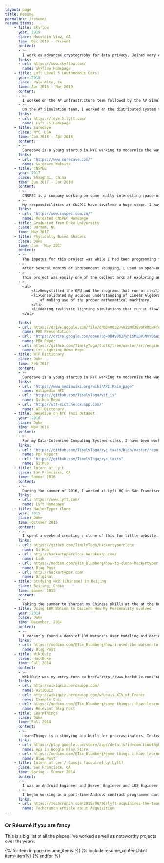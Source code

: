 ```yaml
---
layout: page
title: Resume
permalink: /resume/
resume_items:
    - title: Skyflow
      year: 2019
      place: Mountain View, CA
      time: Dec 2019 - Present
      content:
      - >-
        I work on advanced cryptography for data privacy. Joined very early.
      links:
      - url: https://www.skyflow.com/
        name: Skyflow Homepage
    - title: Lyft Level 5 (Autonomous Cars)
      year: 2018
      place: Palo Alto, CA
      time: Apr 2018 - Nov 2019
      content:
      - >-
        I worked on the AV Infrastructure team followed by the AV Simulation team. I built distributed systems for ingesting / indexing _large_ amounts of data. 
      - >- 
        On the AV Simulation team, I worked on the distributed system that ran large scale simulations. 
      links:
      - url: https://level5.lyft.com/
        name: Lyft L5 Homepage
    - title: Surecave
      place: NYC, USA
      time: Jan 2018 - Apr 2018
      content:
      - >-
        Surecave is a young startup in NYC working to modernize the way that property is managed. I am lucky enough to be a member of a brilliant team that has moved incredibly quickly to build a solid product that I couldn't be prouder of.
      links:
      - url: "https://www.surecave.com/"
        name: Surecave Website
    - title: CNSPEC
      year: 2017
      place: Shanghai, China
      time: Jun 2017 - Jan 2018
      content:
      - >-
        CNSPEC is a company working on some really interesting space-oriented applications for superhighrises in China. We build sophisticated 3D model of the building with BIM data, engineering plans, 3D scans, faculty and staff etc, and then build business applications utilizing these models. The applications we build leverage some really fascinating technology and I've had a blast learning something new every day.
      - >- 
        My responsibilities at CNSPEC have involved a huge scope. I have been requirde to learn a lot of new skills and harden their system architecture. I have written a lot of 2D and 3D map frontend interfaces for their client buildings (including Shanghai Tower, the tallest building in China at 128 floors). I have built and managed webservers, optimized DB performance, upgraded API endpoints to HTTPS, and a lot more. Most of our work is in private cloud deployments, so I don't have many links to share. :(
      links:
      - url: "http://www.cnspec.com.cn/"
        name: Outdated CNSPEC Homepage
    - title: Graduated from Duke University
      place: Durham, NC 
      time: May 2017
    - title: Physically Based Shaders
      place: Duke 
      time: Jan - May 2017
      content:
      - >-
        The impetus for this project was while I had been programming for a considerable amount of time, all of my code was written to run on the CPU. I didn't really understand how computer graphics worked and how code written for a GPU was designed or written. So I decided to learn C++ and computer graphics at the same time! I self-studied C++, OpenGL, general computer graphics theory, and then moved on to Physically Based Rendering (PBR).
      - >-
        After several months of independent studying, I used an open-ended mathematics final project as an opportunity to dig a little deeper on the mathematically theory behind 3D computer graphics as well as modern Disney Bidirectional Reflectance Distribution Function (BRDF) PBR methods. My final paper and presentation are linked below.
      - >- 
        This project was easily one of the coolest arcs af exploring and learning that I've ever experienced because it:
      - >- 
        <ul>
            <li>Demystified the GPU and the programs that run on it</li>
            <li>Consolidated my aqueous understanding of Linear Algebra and visually demonstrated the sheer power 
                of making use of the proper mathematical machinery. 
            </li>
            <li>Making realistic lighting simulations that run at flawlessly at 60 FPS is fucking FUN</li>
        </ul>
                            
      links:
      - url: https://drive.google.com/file/d/0B4V8b27yh1SMX3BVOTRMbHFfd00/view?usp=sharing
        name: PBR Presentation
      - url: "https://drive.google.com/open?id=0B4V8b27yh1SMZDVGNVY0bWxvSzg"
        name: PBR Paper
      - url: https://github.com/TimelyToga/tlotk/tree/master/src/engine/graphics
        name: C++ Lighting Demo Repo
    - title: WTF Dictionary
      place: Duke
      time: Feb 2017
      content:
      - >-
        Surecave is a young startup in NYC working to modernize the way that property is managed. I am lucky enough to be a member of a brilliant team that has moved incredibly quickly to build a solid product that I couldn't be prouder of.
      links:
      - url: "https://www.mediawiki.org/wiki/API:Main_page"
        name: Wikipedia API
      - url: "https://github.com/TimelyToga/wtf_is"
        name: Github Repo
      - url: "http://wtf-dict.herokuapp.com/"
        name: WTF Dictonary
    - title: Deepdive on NYC Taxi Dataset
      year: 2016
      place: Duke
      time: Nov 2016
      content:
      - >-
        For my Data-Intensive Computing Systems class, I have been working on a fascinating project involving the NYC Taxi Dataset. I have worked with a partner to explore the data as much as possible and provide interesting visualizations for the data. In order to do this, my partner and I made use of a wide array of technologies including (but not limited to) the below list.
      links:
      - url: "https://github.com/TimelyToga/nyc_taxis/blob/master/report/timothy_blumberg_ziyi_wang_midterm_report_FINAL.pdf"
        name: PDF Report
      - url: "https://github.com/TimelyToga/nyc_taxis"
        name: Github
    - title: Intern at Lyft
      place: San Francisco, CA
      time: Summer 2016
      content:
      - >-
        During the summer of 2016, I worked at Lyft HQ in San Francisco, CA. I was a member of the Automation team which owned CI / CD and related infrastructure at Lyft. I worked on an internal tool to help debug common errors and trace a bug to the original code author.
      links:
      - url: https://www.lyft.com/
        name: Lyft Homepage
    - title: HackerTyper Clone
      year: 2015
      place: Duke
      time: October 2015
      content:
      - >-
        I spent a weekend creating a clone of this fun little website. The premise is that you type whatever you like and code is streamed to the screen at an alarming rate. It is supposed to personify all the terrible misconceptions that Hollywood has given people for what hacking actually looks like. Original uses same code every time, while my version randomly generates the code based on code grammars that I wrote.
      links:
      - url: https://github.com/TimelyToga/hackertyperclone
        name: GitHub
      - url: http://hackertyperclone.herokuapp.com/ 
        name: Link
      - url: https://medium.com/@Tim_Blumberg/how-to-clone-hackertyper-db0a472212f6
        name: Blog Post
      - url: http://hackertyper.com/
        name: Original
    - title: Studying 中文 (Chinese) in Beijing
      place: Beijing, China
      time: Summer 2015
      content:
      - >-
        Taking the summer to sharpen my Chinese skills at the at the University of International Business and Economics in Beijing (北京). I am enrolled in Duke's Study In China Program (DSIC), which will count as my 2nd year of Chinese language study.
    - title: Using IBM Watson to Discern How My Personality Evolved
      year: 2014
      place: Duke 
      time: December, 2014
      content:
      - >-
        I recently found a demo of IBM Watson's User Modeling and decided to see if I could harness this tech demo to analyze my own personality. I have kept a digital journal since 2011, so I had a large amount of data available to analyze, so I extracted the text of journal entries by year and submitted them to the analytical eye of Watson. I wrote a pretty detailed blog post about my process and results. Most interestingly, I found that as I developed into an adult, I didn't develop new characteristics really. But rather, I pruned out certain characteristics and marginally advanced others. So my strongest traits became stronger and I completely deleted certain other traits out of my personality all together. Overall this was one of the most informative technical investigations I have ever done because it taught me a lot about myself.
      links:
      - url: https://medium.com/@Tim_Blumberg/how-i-used-ibm-watson-to-analyze-my-journal-entries-to-learn-how-my-personality-evolved-3d944a4b856d
        name: Blog Post
    - title: WikiQuiz
      place: HackDuke
      time: Fall 2014
      content: 
      - >-
        WikiQuiz was my entry into <a href="http://www.hackduke.com/">HackDuke's</a> 2014 Education category. WikiQuiz is the embodiment of a very long running project of mine to figure out how to extract the most salient objective facts from a corpus of text. In this case I do so by a combination of a number of methods chief of which is some basic NLP feature extraction using nltk. I believe that if the process of extracting the important and objective thoughts from a body of text is one of greatest challenges that technology is facing today. I began development at HackDuke and have since been making modifications to better the question generation.
      links:
      - url: http://wikiquiz.herokuapp.com/
        name: WikiQuiz
      - url: http://wikiquiz.herokuapp.com/w/Louis_XIV_of_France
        name: Example Quiz
      - url: https://medium.com/@Tim_Blumberg/some-things-i-have-learned-making-an-app-to-teach-ca6560843fa8
        name: Relevant Blog Post
    - title: LearnThings
      place: Duke
      time: Fall 2014
      content:
      - >-
        LearnThings is a studying app built for procrastinators. Instead of cramming for a single continuous chunk of time before an exam, one could use LearnThings to space that studying time out over several weeks. LearnThings uses notifications to passively ask you questions, which you can directly interact with, or tap through to grade yourself. LearnThings is at most two taps per interaction, so the experience is left light. You can tell LearnThings when you are available so that you will only get asked questions within that time frame.
      links:
      - url: https://play.google.com/store/apps/details?id=com.timothyblumberg.autodidacticism.learnthings
        name: App in Google Play Store
      - url: https://medium.com/@Tim_Blumberg/some-things-i-have-learned-making-an-app-to-teach-ca6560843fa8
        name: Blog Post
    - title: Intern at Leo / Camoji (acquired by Lyft)
      place: San Francisco, CA
      time: Spring - Summer 2014
      content:
      - >-
        I was an Android Engineer and Server Engineer and iOS Engineer (intern) - Spring 2014 - Fall 2014
      - >-
        I began working as a part-time Android contract programmer during school, and came on board full time for the summer. During this summer I decided to become an entrepreneur.
      links:
      - url: https://techcrunch.com/2015/06/26/lyft-acquihires-the-team-from-messaging-app-leo-to-improve-location-and-other-features/
        name: Techcrunch Article about Acquisition
---
```

<script src="https://code.jquery.com/jquery-1.10.1.min.js" crossorigin="anonymous"></script>
<script src="{{ base.url | prepend: site.url }}/assets/js/resume.js"></script>

### Or Résumé if you are fancy
This is a big list of all the places I've worked as well as noteworthy projects over the years. 
<div class="timeline">
<div id="timeline_line"></div>
{% for item in page.resume_items %}
{% include resume_content.html item=item%}
{% endfor %}
</div>
